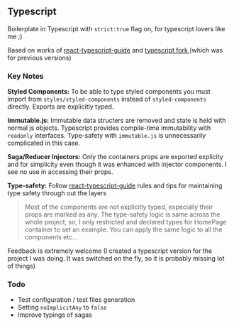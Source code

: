 ## Typescript 

Boilerplate in Typescript with `strict:true` flag on, for typescript lovers like me ;)

Based on works of [react-typescript-guide] and <a href="https://github.com/StrikeForceZero/react-typescript-boilerplate"> typescript fork </a>(which was for previous versions)

### Key Notes

**Styled Components:** To be able to type styled components you must import from `styles/styled-components` instead of `styled-components` directly. Exports are explicitly typed. 

**Immutable.js:** Immutable data structers are removed and state is held with normal js objects. Typescript provides compile-time immutability with `readonly` interfaces. Type-safety with `immutable.js` is unnecessarily complicated in this case.

**Saga/Reducer Injectors:** Only the containers props are exported explicity and for simplicity even though it was enhanced with injector components. I see no use in accessing their props.

**Type-safety:** Follow [react-typescript-guide] rules and tips for maintaining type safety through out the layers


> Most of the components are not explicitly typed, especially their props are marked as any. The type-safety logic is same across the whole project, so, I only restricted and declared types for HomePage container to set an example. You can apply the same logic to all the components etc... 

Feedback is extremely welcome (I created a typescript version for the project I was doing. It was switched on the fly, so it is probably missing lot of things)

### Todo
- Test configuration / test files generation
- Setting `noImplicitAny` to `false`
- Improve typings of sagas

[react-typescript-guide]: <https://github.com/piotrwitek/react-redux-typescript-guide>